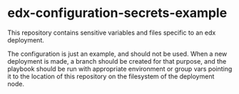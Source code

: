 # edx-configuration-secrets-example

This repository contains sensitive variables and files specific to an edx
deployment.

The configuration is just an example, and should not be used.  When a
new deployment is made, a branch should be created for that purpose,
and the playbook should be run with appropriate environment or group
vars pointing it to the location of this repository on the filesystem
of the deployment node.
